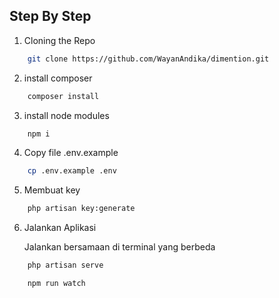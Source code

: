 ## Step By Step

1. Cloning the Repo

```sh
    git clone https://github.com/WayanAndika/dimention.git
```
2. install composer

```sh
    composer install
```
3. install node modules

```sh
    npm i
```
4. Copy file .env.example

```sh
    cp .env.example .env
```
5. Membuat key

```sh
    php artisan key:generate
```

6. Jalankan Aplikasi

   Jalankan bersamaan di terminal yang berbeda
```sh
    php artisan serve
```
```sh
    npm run watch
```


